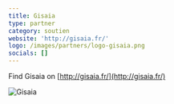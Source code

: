 ```yaml
---
title: Gisaia
type: partner
category: soutien
website: 'http://gisaia.fr/'
logo: /images/partners/logo-gisaia.png
socials: []
---
```


Find Gisaia on [http://gisaia.fr/](http://gisaia.fr/)

![Gisaia](/images/partners/logo-gisaia.png)
